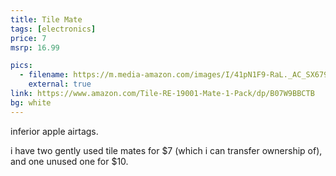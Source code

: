 ```yaml
---
title: Tile Mate
tags: [electronics]
price: 7
msrp: 16.99

pics:
  - filename: https://m.media-amazon.com/images/I/41pN1F9-RaL._AC_SX679_.jpg
    external: true
link: https://www.amazon.com/Tile-RE-19001-Mate-1-Pack/dp/B07W9BBCTB
bg: white
---
```


inferior apple airtags.

i have two gently used tile mates for $7 (which i can transfer ownership of),
and one unused one for $10.
